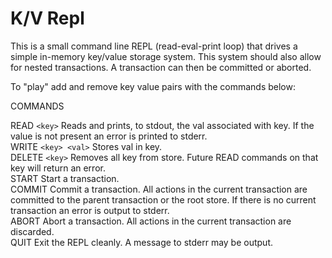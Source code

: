 # K/V Repl
This is a small command line REPL (read-eval-print loop) that drives a simple in-memory key/value storage system.
This system should also allow for nested transactions. A transaction can then be committed or aborted.


To "play" add and remove key value pairs with the commands below:

COMMANDS

READ `<key>` Reads and prints, to stdout, the val associated with key. If the value is not present an error is printed to stderr.<br>
WRITE `<key> <val>` Stores val in key.<br>
DELETE `<key>` Removes all key from store. Future READ commands on that key will return an error.<br>
START Start a transaction.<br>
COMMIT Commit a transaction. All actions in the current transaction are committed to the parent transaction or the root store. If there is no current transaction an error is output to stderr.<br>
ABORT Abort a transaction. All actions in the current transaction are discarded.<br>
QUIT Exit the REPL cleanly. A message to stderr may be output.<br>
